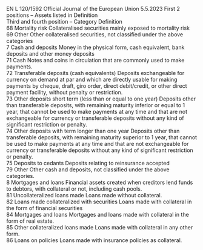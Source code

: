 EN  L 120/1592 Official Journal of the European Union 5.5.2023
 First 2 positions – Assets listed in  Definition  
Third and fourth position – Category  Definition  
68  Mortality risk  Collateralised securities mainly exposed to mortality risk  
69  Other  Other collateralised securities, not classified under the above categories  
7 Cash and deposits  Money in the physical form, cash equivalent, bank deposits and other money deposits  
71  Cash  Notes and coins in circulation that are commonly used to make payments.  
72  Transferable deposits (cash 
equivalents)  Deposits exchangeable for currency on demand at par and which are directly usable for making payments by cheque, 
draft, giro order, direct debit/credit, or other direct payment facility, without penalty or restriction.  
73  Other deposits short term (less 
than or equal to one year)  Deposits other than transferable deposits, with remaining maturity inferior or equal to 1 year, that cannot be used to 
make payments at any time and that are not exchangeable for currency or transferable deposits without any kind of 
significant restriction or penalty.  
74  Other deposits with term longer 
than one year  Deposits other than transferable deposits, with remaining maturity superior to 1 year, that cannot be used to make 
payments at any time and that are not exchangeable for currency or transferable deposits without any kind of significant 
restriction or penalty.  
75  Deposits to cedants  Deposits relating to reinsurance accepted  
79  Other  Other cash and deposits, not classified under the above categories.  
8 Mortgages and loans  Financial assets created when creditors lend funds to debtors, with collateral or not, including cash pools.  
81  Uncollateralized loans made  Loans made without collateral.  
82  Loans made collateralized with 
securities  Loans made with collateral in the form of financial securities  
84  Mortgages and loans  Mortgages and loans made with collateral in the form of real estate.  
85  Other collateralized loans made  Loans made with collateral in any other form.  
86  Loans on policies  Loans made with insurance policies as collateral.